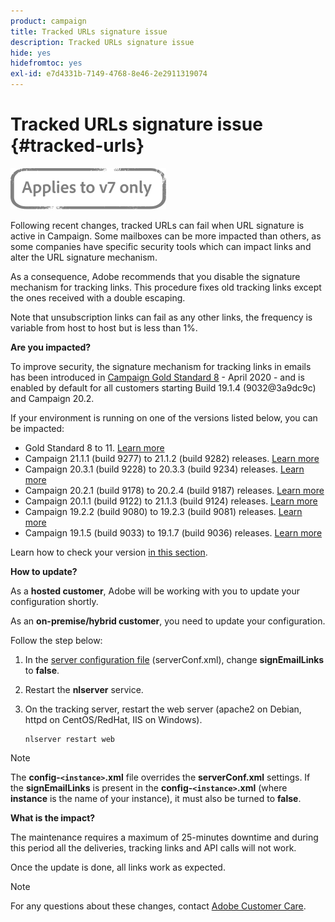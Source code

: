 ```yaml
---
product: campaign
title: Tracked URLs signature issue 
description: Tracked URLs signature issue 
hide: yes
hidefromtoc: yes
exl-id: e7d4331b-7149-4768-8e46-2e2911319074
---
```

# Tracked URLs signature issue {#tracked-urls}

![](../../assets/v7-only.svg)

Following recent changes, tracked URLs can fail when URL signature is active in Campaign. Some mailboxes can be more impacted than others, as some companies have specific security tools which can impact links and alter the URL signature mechanism.

As a consequence, Adobe recommends that you disable the signature mechanism for tracking links. This procedure fixes old tracking links except the ones received with a double escaping.

Note that unsubscription links can fail as any other links, the frequency is variable from host to host but is less than 1%.

**Are you impacted?**

To improve security, the signature mechanism for tracking links in emails has been introduced in [Campaign Gold Standard 8](../../rn/using/gold-standard.md#gs8) - April 2020 - and is enabled by default for all customers starting Build 19.1.4 (9032@3a9dc9c) and Campaign 20.2.

If your environment is running on one of the versions listed below, you can be impacted:

* Gold Standard 8 to 11. [Learn more](../../rn/using/gold-standard.md#gs-8)
* Campaign 21.1.1 (build 9277) to 21.1.2 (build 9282) releases. [Learn more](../../rn/using/latest-release.md)
* Campaign 20.3.1 (build 9228) to 20.3.3 (build 9234) releases. [Learn more](../../rn/using/release--2020.md#release-20-3)
* Campaign 20.2.1 (build 9178) to 20.2.4 (build 9187) releases. [Learn more](../../rn/using/release--2020.md#release-20-2)
* Campaign 20.1.1 (build 9122) to 21.1.3 (build 9124) releases. [Learn more](../../rn/using/release--2020.md#release-20-1)
* Campaign 19.2.2 (build 9080) to 19.2.3 (build 9081) releases. [Learn more](../../rn/using/release--2019.md#release-19-2)
* Campaign 19.1.5 (build 9033) to 19.1.7 (build 9036) releases. [Learn more](../../rn/using/release--2019.md#release-19-1)


Learn how to check your version [in this section](../../platform/using/launching-adobe-campaign.md#getting-your-campaign-version).

**How to update?**

As a **hosted customer**, Adobe will be working with you to update your configuration shortly.

As an **on-premise/hybrid customer**, you need to update your configuration.

Follow the step below:

1. In the [server configuration file](../../installation/using/the-server-configuration-file.md) (serverConf.xml), change **signEmailLinks** to **false**.
1. Restart the **nlserver** service.
1. On the tracking server, restart the web server (apache2 on Debian, httpd on CentOS/RedHat, IIS on Windows).

    ```
    nlserver restart web
    ```

>[!NOTE]
>
>The **config-`<instance>`.xml** file overrides the **serverConf.xml** settings. If the **signEmailLinks** is present in the  **config-`<instance>`.xml** (where **instance** is the name of your instance), it must also be turned to **false**.
>

**What is the impact?**

The maintenance requires a maximum of 25-minutes downtime and during this period all the deliveries, tracking links and API calls will not work.

Once the update is done, all links work as expected.

>[!NOTE]
>
>For any questions about these changes, contact [Adobe Customer Care](https://helpx.adobe.com/enterprise/admin-guide.html/enterprise/using/support-for-experience-cloud.ug.html).
>
